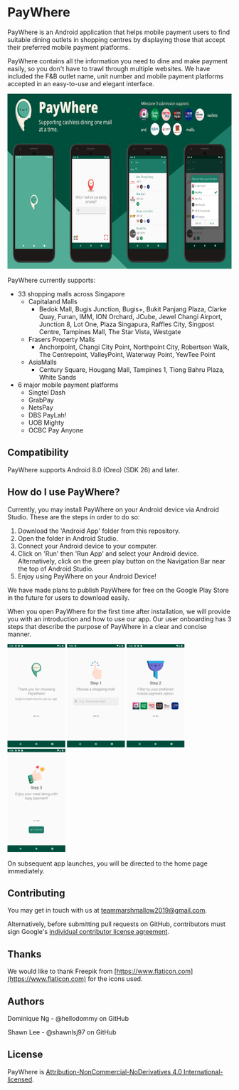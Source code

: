# PayWhere

PayWhere is an Android application that helps mobile payment users to
find suitable dining outlets in shopping centres by displaying those
that accept their preferred mobile payment platforms.

PayWhere contains all the information you need to dine and make payment
easily, so you don't have to trawl through multiple websites. We have
included the F&B outlet name, unit number and mobile payment platforms
accepted in an easy-to-use and elegant interface.

<img src="./READMEMedia/media/image2.png" width="700" height="393" />

PayWhere currently supports:
-   33 shopping malls across Singapore
    -   Capitaland Malls
        -   Bedok Mall, Bugis Junction, Bugis+, Bukit Panjang Plaza,
            Clarke Quay, Funan, IMM, ION Orchard, JCube, Jewel Changi
            Airport, Junction 8, Lot One, Plaza Singapura, Raffles City,
            Singpost Centre, Tampines Mall, The Star Vista, Westgate
    -   Frasers Property Malls
        -   Anchorpoint, Changi City Point, Northpoint City, Robertson
            Walk, The Centrepoint, ValleyPoint, Waterway Point, YewTee
            Point
    -   AsiaMalls
        -   Century Square, Hougang Mall, Tampines 1, Tiong Bahru Plaza,
            White Sands
-   6 major mobile payment platforms
    -   Singtel Dash
    -   GrabPay
    -   NetsPay
    -   DBS PayLah!
    -   UOB Mighty
    -   OCBC Pay Anyone

## Compatibility

PayWhere supports Android 8.0 (Oreo) (SDK 26) and later.

## How do I use PayWhere?

Currently, you may install PayWhere on your Android device via Android
Studio. These are the steps in order to do so:

1.  Download the 'Android App' folder from this repository.
2.  Open the folder in Android Studio.
3.  Connect your Android device to your computer.
4.  Click on 'Run' then 'Run App' and select your Android device.
    Alternatively, click on the green play button on the Navigation Bar
    near the top of Android Studio.
5.  Enjoy using PayWhere on your Android Device!

We have made plans to publish PayWhere for free on the Google Play Store
in the future for users to download easily.

When you open PayWhere for the first time after installation, we will
provide you with an introduction and how to use our app. Our user
onboarding has 3 steps that describe the purpose of PayWhere in a clear
and concise manner.

<img src="./READMEMedia/media/image3.png" width="130" height="232" /> <img src="./READMEMedia/media/image4.png" width="130" height="232" /> <img src="./READMEMedia/media/image5.png" width="130" height="232" /> <img src="./READMEMedia/media/image6.png" width="130" height="232" />

On subsequent app launches, you will be directed to the home page
immediately.

## Contributing

You may get in touch with us at
[teammarshmallow2019\@gmail.com](mailto:teammarshmallow2019@gmail.com).

Alternatively, before submitting pull requests on GitHub, contributors
must sign Google\'s [individual contributor license
agreement](https://cla.developers.google.com/about/google-individual).

## Thanks

We would like to thank Freepik from
[https://www.flaticon.com](https://www.flaticon.com) for
the icons used.

## Authors

Dominique Ng - \@hellodommy on GitHub

Shawn Lee - \@shawnlsj97 on GitHub

## License

PayWhere is [Attribution-NonCommercial-NoDerivatives 4.0 International-licensed](https://github.com/shawnlsj97/PayWhere/blob/master/LICENSE).
